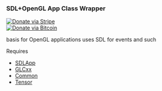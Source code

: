 ### SDL+OpenGL App Class Wrapper

[![Donate via Stripe](https://img.shields.io/badge/Donate-Stripe-green.svg)](https://buy.stripe.com/00gbJZ0OdcNs9zi288)<br>
[![Donate via Bitcoin](https://img.shields.io/badge/Donate-Bitcoin-green.svg)](bitcoin:37fsp7qQKU8XoHZGRQvVzQVP8FrEJ73cSJ)<br>

basis for OpenGL applications
uses SDL for events and such

Requires 
- [SDLApp](https://github.com/thenumbernine/SDLApp)
- [GLCxx](https://github.com/thenumbernine/GLCxx)
- [Common](https://github.com/thenumbernine/Common)
- [Tensor](https://github.com/thenumbernine/Tensor)

